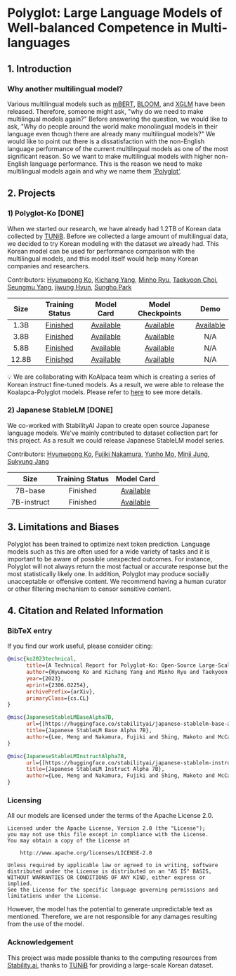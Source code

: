 # Polyglot: Large Language Models of Well-balanced Competence in Multi-languages

## 1. Introduction

### Why another multilingual model?
Various multilingual models such as [mBERT](https://huggingface.co/bert-base-multilingual-cased), [BLOOM](https://huggingface.co/bigscience/bloom), and [XGLM](https://arxiv.org/abs/2112.10668) have been released.
Therefore, someone might ask, "why do we need to make multilingual models again?" Before answering the question, we would like to ask, "Why do people around the world make monolingual models in their language even though there are already many multilingual models?" We would like to point out there is a dissatisfaction with the non-English language performance of the current multilingual models as one of the most significant reason. So we want to make multilingual models with higher non-English language performance. This is the reason we need to make multilingual models again and why we name them ['Polyglot'](https://www.spanish.academy/blog/what-is-the-difference-between-a-polyglot-and-a-multilingual-person/).

## 2. Projects

### 1) Polyglot-Ko [DONE]
When we started our research, we have already had 1.2TB of Korean data collected by [TUNiB](https://tunib.ai/). Before we collected a large amount of multilingual data, we decided to try Korean modeling with the dataset we already had. This Korean model can be used for performance comparison with the multilingual models, and this model itself would help many Korean companies and researchers.

Contributors: [Hyunwoong Ko](https://github.com/hyunwoongko), [Kichang Yang](https://github.com/jason9693), [Minho Ryu](https://github.com/bzantium), [Taekyoon Choi](https://github.com/Taekyoon), [Seungmu Yang](https://github.com/Ronalmoo), [jiwung Hyun](https://github.com/kabbi159), [Sungho Park](https://github.com/naem1023)

| Size |                                      Training Status                                       |                           Model Card                            |                             Model Checkpoints                             |                            Demo                             |
|:----:|:------------------------------------------------------------------------------------------:|:---------------------------------------------------------------:|:-------------------------------------------------------------------------:|:-------------------------------------------------------------------------:|
| 1.3B | [Finished](https://wandb.ai/eleutherai/polyglot-ko/groups/polyglot-ko-1.3B) | [Available](https://huggingface.co/EleutherAI/polyglot-ko-1.3b) | [Available](https://huggingface.co/EleutherAI/polyglot-ko-1.3b/tree/main) | [Available](https://huggingface.co/spaces/EleutherAI/polyglot-ko-1.3b) |
| 3.8B | [Finished](https://wandb.ai/eleutherai/polyglot-ko/groups/polyglot-ko-3.8B) | [Available](https://huggingface.co/EleutherAI/polyglot-ko-3.8b) | [Available](https://huggingface.co/EleutherAI/polyglot-ko-3.8b/tree/main) | N/A                                                                    |
| 5.8B | [Finished](https://wandb.ai/eleutherai/polyglot-ko/groups/polyglot-ko-5.8B) |                           [Available](https://huggingface.co/EleutherAI/polyglot-ko-5.8b)                           |                                [Available](https://huggingface.co/EleutherAI/polyglot-ko-5.8b/tree/main)                                | N/A                                                           |
|12.8B | [Finished](https://wandb.ai/eleutherai-oslo/polyglot-ko-12_8b) |              [Available](https://huggingface.co/EleutherAI/polyglot-ko-12.8b)                           |                                [Available](https://huggingface.co/EleutherAI/polyglot-ko-12.8b/tree/main)                               | N/A

💡 We are collaborating with KoAlpaca team which is creating a series of Korean instruct fine-tuned models. As a result, we were able to release the Koalapca-Polyglot models. Please refer to [here](https://github.com/Beomi/KoAlpaca) to see more details.

### 2) Japanese StableLM [DONE]
We co-worked with StabilityAI Japan to create open source Japanese language models. We've mainly contributed to dataset collection part for this project. As a result we could release Japanese StableLM model series.

Contributors: [Hyunwoong Ko](https://github.com/hyunwoongko), [Fujiki Nakamura](https://github.com/fujiki-1emon), [Yunho Mo](https://github.com/momozzing), [Minji Jung](https://github.com/work82mj), [Sukyung Jang](https://github.com/skjang54)

| Size        |                                      Training Status                                       |                                    Model Card                                      |
|:-----------:|:------------------------------------------------------------------------------------------:|:----------------------------------------------------------------------------------:|
| 7B-base     | Finished                                                                                   | [Available](https://huggingface.co/stabilityai/japanese-stablelm-base-alpha-7b)    |
| 7B-instruct | Finished                                                                                   | [Available](https://huggingface.co/stabilityai/japanese-stablelm-instruct-alpha-7b)|


## 3. Limitations and Biases
Polyglot has been trained to optimize next token prediction. Language models such as this are often used for a wide variety of tasks and it is important to be aware of possible unexpected outcomes. For instance, Polyglot will not always return the most factual or accurate response but the most statistically likely one. In addition, Polyglot may produce socially unacceptable or offensive content. We recommend having a human curator or other filtering mechanism to censor sensitive content.

## 4. Citation and Related Information

### BibTeX entry
If you find our work useful, please consider citing:
```bibtex
@misc{ko2023technical,
      title={A Technical Report for Polyglot-Ko: Open-Source Large-Scale Korean Language Models}, 
      author={Hyunwoong Ko and Kichang Yang and Minho Ryu and Taekyoon Choi and Seungmu Yang and jiwung Hyun and Sungho Park},
      year={2023},
      eprint={2306.02254},
      archivePrefix={arXiv},
      primaryClass={cs.CL}
}
```

```bibtex
@misc{JapaneseStableLMBaseAlpha7B, 
      url={[https://huggingface.co/stabilityai/japanese-stablelm-base-alpha-7b](https://huggingface.co/stabilityai/japanese-stablelm-base-alpha-7b)}, 
      title={Japanese StableLM Base Alpha 7B}, 
      author={Lee, Meng and Nakamura, Fujiki and Shing, Makoto and McCann, Paul and Akiba, Takuya and Orii, Naoki}
}
```

```bibtex
@misc{JapaneseStableLMInstructAlpha7B, 
      url={[https://huggingface.co/stabilityai/japanese-stablelm-instruct-alpha-7b](https://huggingface.co/stabilityai/japanese-stablelm-instruct-alpha-7b)}, 
      title={Japanese StableLM Instruct Alpha 7B}, 
      author={Lee, Meng and Nakamura, Fujiki and Shing, Makoto and McCann, Paul and Akiba, Takuya and Orii, Naoki}
}
```

### Licensing
All our models are licensed under the terms of the Apache License 2.0.

```
Licensed under the Apache License, Version 2.0 (the "License");
you may not use this file except in compliance with the License.
You may obtain a copy of the License at

    http://www.apache.org/licenses/LICENSE-2.0

Unless required by applicable law or agreed to in writing, software
distributed under the License is distributed on an "AS IS" BASIS,
WITHOUT WARRANTIES OR CONDITIONS OF ANY KIND, either express or implied.
See the License for the specific language governing permissions and
limitations under the License.
```

However, the model has the potential to generate unpredictable text as mentioned. Therefore, we are not responsible for any damages resulting from the use of the model.

### Acknowledgement
This project was made possible thanks to the computing resources from [Stability.ai](https://stability.ai), thanks to [TUNiB](https://tunib.ai) for providing a large-scale Korean dataset.
